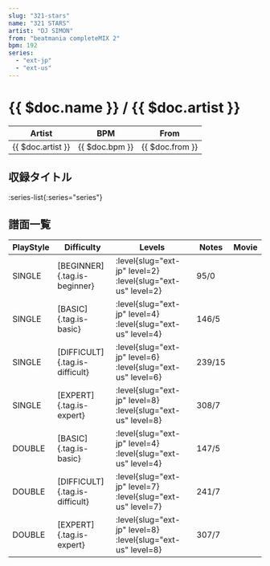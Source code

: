 ```yaml
---
slug: "321-stars"
name: "321 STARS"
artist: "DJ SIMON"
from: "beatmania completeMIX 2"
bpm: 192
series:
  - "ext-jp"
  - "ext-us"
---
```


# {{ $doc.name }} / {{ $doc.artist }}

|Artist|BPM|From|
|------|---|----|
|{{ $doc.artist }}|{{ $doc.bpm }}|{{ $doc.from }}|

## 収録タイトル

:series-list{:series="series"}

## 譜面一覧

|PlayStyle|Difficulty|Levels|Notes|Movie|
|---------|----------|------|-----|-----|
|SINGLE|[BEGINNER]{.tag.is-beginner}|<div class="field is-grouped is-grouped-multiline"> :level{slug="ext-jp" level=2} :level{slug="ext-us" level=2}</div>|95/0||
|SINGLE|[BASIC]{.tag.is-basic}|<div class="field is-grouped is-grouped-multiline"> :level{slug="ext-jp" level=4} :level{slug="ext-us" level=4}</div>|146/5||
|SINGLE|[DIFFICULT]{.tag.is-difficult}|<div class="field is-grouped is-grouped-multiline"> :level{slug="ext-jp" level=6} :level{slug="ext-us" level=6}</div>|239/15||
|SINGLE|[EXPERT]{.tag.is-expert}|<div class="field is-grouped is-grouped-multiline"> :level{slug="ext-jp" level=8} :level{slug="ext-us" level=8}</div>|308/7||
|DOUBLE|[BASIC]{.tag.is-basic}|<div class="field is-grouped is-grouped-multiline"> :level{slug="ext-jp" level=4} :level{slug="ext-us" level=4}</div>|147/5||
|DOUBLE|[DIFFICULT]{.tag.is-difficult}|<div class="field is-grouped is-grouped-multiline"> :level{slug="ext-jp" level=7} :level{slug="ext-us" level=7}</div>|241/7||
|DOUBLE|[EXPERT]{.tag.is-expert}|<div class="field is-grouped is-grouped-multiline"> :level{slug="ext-jp" level=8} :level{slug="ext-us" level=8}</div>|307/7||
